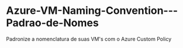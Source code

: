 # Azure-VM-Naming-Convention---Padrao-de-Nomes
Padronize a nomenclatura de suas VM's com o Azure Custom Policy
